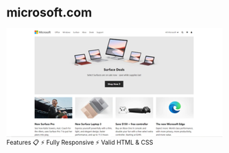 # microsoft.com
<a href="https://shubhangigondage.github.io/microsoft.com/"></a>
<img src="image/MicrosoftHomePage.png" alt="Microsoft" class="logo">
Features 📋
⚡️ Fully Responsive
⚡️ Valid HTML & CSS



